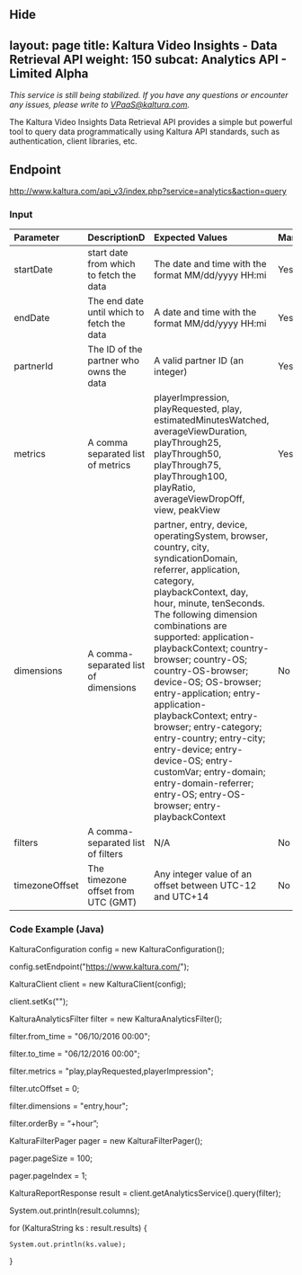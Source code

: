 Hide
---
layout: page
title: Kaltura Video Insights - Data Retrieval API
weight: 150
subcat: Analytics API - Limited Alpha
---

*This service is still being stabilized.*
*If you have any questions or encounter any issues, please write to VPaaS@kaltura.com.*

The Kaltura Video Insights Data Retrieval API provides a simple but powerful tool to query data programmatically using Kaltura API standards, such as authentication, client libraries, etc.

## Endpoint  

http://www.kaltura.com/api_v3/index.php?service=analytics&action=query

### Input  


| Parameter     | DescriptionD     | Expected Values | Mandatory |
|:---|:---|:---|:---|
|startDate|	 start date from which to fetch the data|	The	date and time with the format MM/dd/yyyy HH:mi| Yes |
|endDate |	The end date until which to fetch the data	|A date and time with the format MM/dd/yyyy HH:mi | Yes|
|partnerId |	The ID of the partner who owns the data	| A valid partner ID (an integer) |Yes|
|metrics |	A comma separated list of metrics | playerImpression, playRequested, play, estimatedMinutesWatched, averageViewDuration, playThrough25, playThrough50, playThrough75, playThrough100, playRatio, averageViewDropOff, view, peakView | Yes|
|dimensions| 	A comma-separated list of dimensions |partner, entry, device, operatingSystem, browser, country, city, syndicationDomain, referrer, application, category, playbackContext, day, hour, minute, tenSeconds. The following dimension combinations are supported: application-playbackContext; country-browser; country-OS; country-OS-browser; device-OS; OS-browser; entry-application; entry-application-playbackContext; entry-browser; entry-category; entry-country; entry-city;  entry-device;  entry-device-OS;  entry-customVar; entry-domain; entry-domain-referrer; entry-OS; entry-OS-browser; entry-playbackContext    |No|
|filters |	A comma-separated list of filters |N/A |No |
|timezoneOffset	 |The timezone offset from UTC (GMT) |	Any integer value of an offset between UTC-12 and UTC+14 | No |

### Code Example (Java)

KalturaConfiguration config = new KalturaConfiguration();

config.setEndpoint("https://www.kaltura.com/");

KalturaClient client = new KalturaClient(config);

client.setKs("<KS GOES HERE>");

KalturaAnalyticsFilter filter = new KalturaAnalyticsFilter();

filter.from_time = "06/10/2016 00:00";

filter.to_time = "06/12/2016 00:00";

filter.metrics = "play,playRequested,playerImpression";

filter.utcOffset = 0;

filter.dimensions = "entry,hour";

filter.orderBy = “+hour”;

KalturaFilterPager pager = new KalturaFilterPager();

pager.pageSize = 100;

pager.pageIndex = 1;

KalturaReportResponse result = client.getAnalyticsService().query(filter);

System.out.println(result.columns);

for (KalturaString ks : result.results) {

    System.out.println(ks.value);
    
}

